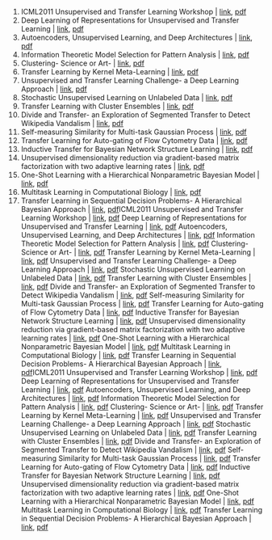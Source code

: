 1. ICML2011 Unsupervised and Transfer Learning Workshop | [link](https://proceedings.mlr.press/v27/silver12a.html), [pdf](http://proceedings.mlr.press/v27/silver12a/silver12a.pdf)
2. Deep Learning of Representations for Unsupervised and Transfer Learning | [link](https://proceedings.mlr.press/v27/bengio12a.html), [pdf](http://proceedings.mlr.press/v27/bengio12a/bengio12a.pdf)
3. Autoencoders, Unsupervised Learning, and Deep Architectures | [link](https://proceedings.mlr.press/v27/baldi12a.html), [pdf](http://proceedings.mlr.press/v27/baldi12a/baldi12a.pdf)
4. Information Theoretic Model Selection for Pattern Analysis | [link](https://proceedings.mlr.press/v27/buhmann12a.html), [pdf](http://proceedings.mlr.press/v27/buhmann12a/buhmann12a.pdf)
5. Clustering- Science or Art- | [link](https://proceedings.mlr.press/v27/luxburg12a.html), [pdf](http://proceedings.mlr.press/v27/luxburg12a/luxburg12a.pdf)
6. Transfer Learning by Kernel Meta-Learning | [link](https://proceedings.mlr.press/v27/aiolli12a.html), [pdf](http://proceedings.mlr.press/v27/aiolli12a/aiolli12a.pdf)
7. Unsupervised and Transfer Learning Challenge- a Deep Learning Approach | [link](https://proceedings.mlr.press/v27/mesnil12a.html), [pdf](http://proceedings.mlr.press/v27/mesnil12a/mesnil12a.pdf)
8. Stochastic Unsupervised Learning on Unlabeled Data | [link](https://proceedings.mlr.press/v27/liu12a.html), [pdf](http://proceedings.mlr.press/v27/liu12a/liu12a.pdf)
9. Transfer Learning with Cluster Ensembles | [link](https://proceedings.mlr.press/v27/acharya12a.html), [pdf](http://proceedings.mlr.press/v27/acharya12a/acharya12a.pdf)
10. Divide and Transfer- an Exploration of Segmented Transfer to Detect Wikipedia Vandalism | [link](https://proceedings.mlr.press/v27/chin12a.html), [pdf](http://proceedings.mlr.press/v27/chin12a/chin12a.pdf)
11. Self-measuring Similarity for Multi-task Gaussian Process | [link](https://proceedings.mlr.press/v27/hayashi12a.html), [pdf](http://proceedings.mlr.press/v27/hayashi12a/hayashi12a.pdf)
12. Transfer Learning for Auto-gating of Flow Cytometry Data | [link](https://proceedings.mlr.press/v27/lee12a.html), [pdf](http://proceedings.mlr.press/v27/lee12a/lee12a.pdf)
13. Inductive Transfer for Bayesian Network Structure Learning | [link](https://proceedings.mlr.press/v27/niculescu12a.html), [pdf](http://proceedings.mlr.press/v27/niculescu12a/niculescu12a.pdf)
14. Unsupervised dimensionality reduction via gradient-based matrix factorization with two adaptive learning rates | [link](https://proceedings.mlr.press/v27/nikulin12a.html), [pdf](http://proceedings.mlr.press/v27/nikulin12a/nikulin12a.pdf)
15. One-Shot Learning with a Hierarchical Nonparametric Bayesian Model | [link](https://proceedings.mlr.press/v27/salakhutdinov12a.html), [pdf](http://proceedings.mlr.press/v27/salakhutdinov12a/salakhutdinov12a.pdf)
16. Multitask Learning in Computational Biology | [link](https://proceedings.mlr.press/v27/widmer12a.html), [pdf](http://proceedings.mlr.press/v27/widmer12a/widmer12a.pdf)
17. Transfer Learning in Sequential Decision Problems-  A Hierarchical Bayesian Approach | [link](https://proceedings.mlr.press/v27/wilson12a.html), [pdf](http://proceedings.mlr.press/v27/wilson12a/wilson12a.pdf)ICML2011 Unsupervised and Transfer Learning Workshop | [link](https://proceedings.mlr.press/v27/silver12a.html), [pdf](http://proceedings.mlr.press/v27/silver12a/silver12a.pdf)
Deep Learning of Representations for Unsupervised and Transfer Learning | [link](https://proceedings.mlr.press/v27/bengio12a.html), [pdf](http://proceedings.mlr.press/v27/bengio12a/bengio12a.pdf)
Autoencoders, Unsupervised Learning, and Deep Architectures | [link](https://proceedings.mlr.press/v27/baldi12a.html), [pdf](http://proceedings.mlr.press/v27/baldi12a/baldi12a.pdf)
Information Theoretic Model Selection for Pattern Analysis | [link](https://proceedings.mlr.press/v27/buhmann12a.html), [pdf](http://proceedings.mlr.press/v27/buhmann12a/buhmann12a.pdf)
Clustering- Science or Art- | [link](https://proceedings.mlr.press/v27/luxburg12a.html), [pdf](http://proceedings.mlr.press/v27/luxburg12a/luxburg12a.pdf)
Transfer Learning by Kernel Meta-Learning | [link](https://proceedings.mlr.press/v27/aiolli12a.html), [pdf](http://proceedings.mlr.press/v27/aiolli12a/aiolli12a.pdf)
Unsupervised and Transfer Learning Challenge- a Deep Learning Approach | [link](https://proceedings.mlr.press/v27/mesnil12a.html), [pdf](http://proceedings.mlr.press/v27/mesnil12a/mesnil12a.pdf)
Stochastic Unsupervised Learning on Unlabeled Data | [link](https://proceedings.mlr.press/v27/liu12a.html), [pdf](http://proceedings.mlr.press/v27/liu12a/liu12a.pdf)
Transfer Learning with Cluster Ensembles | [link](https://proceedings.mlr.press/v27/acharya12a.html), [pdf](http://proceedings.mlr.press/v27/acharya12a/acharya12a.pdf)
Divide and Transfer- an Exploration of Segmented Transfer to Detect Wikipedia Vandalism | [link](https://proceedings.mlr.press/v27/chin12a.html), [pdf](http://proceedings.mlr.press/v27/chin12a/chin12a.pdf)
Self-measuring Similarity for Multi-task Gaussian Process | [link](https://proceedings.mlr.press/v27/hayashi12a.html), [pdf](http://proceedings.mlr.press/v27/hayashi12a/hayashi12a.pdf)
Transfer Learning for Auto-gating of Flow Cytometry Data | [link](https://proceedings.mlr.press/v27/lee12a.html), [pdf](http://proceedings.mlr.press/v27/lee12a/lee12a.pdf)
Inductive Transfer for Bayesian Network Structure Learning | [link](https://proceedings.mlr.press/v27/niculescu12a.html), [pdf](http://proceedings.mlr.press/v27/niculescu12a/niculescu12a.pdf)
Unsupervised dimensionality reduction via gradient-based matrix factorization with two adaptive learning rates | [link](https://proceedings.mlr.press/v27/nikulin12a.html), [pdf](http://proceedings.mlr.press/v27/nikulin12a/nikulin12a.pdf)
One-Shot Learning with a Hierarchical Nonparametric Bayesian Model | [link](https://proceedings.mlr.press/v27/salakhutdinov12a.html), [pdf](http://proceedings.mlr.press/v27/salakhutdinov12a/salakhutdinov12a.pdf)
Multitask Learning in Computational Biology | [link](https://proceedings.mlr.press/v27/widmer12a.html), [pdf](http://proceedings.mlr.press/v27/widmer12a/widmer12a.pdf)
Transfer Learning in Sequential Decision Problems- A Hierarchical Bayesian Approach | [link](https://proceedings.mlr.press/v27/wilson12a.html), [pdf](http://proceedings.mlr.press/v27/wilson12a/wilson12a.pdf)ICML2011 Unsupervised and Transfer Learning Workshop | [link](https://proceedings.mlr.press/v27/silver12a.html), [pdf](http://proceedings.mlr.press/v27/silver12a/silver12a.pdf)
Deep Learning of Representations for Unsupervised and Transfer Learning | [link](https://proceedings.mlr.press/v27/bengio12a.html), [pdf](http://proceedings.mlr.press/v27/bengio12a/bengio12a.pdf)
Autoencoders, Unsupervised Learning, and Deep Architectures | [link](https://proceedings.mlr.press/v27/baldi12a.html), [pdf](http://proceedings.mlr.press/v27/baldi12a/baldi12a.pdf)
Information Theoretic Model Selection for Pattern Analysis | [link](https://proceedings.mlr.press/v27/buhmann12a.html), [pdf](http://proceedings.mlr.press/v27/buhmann12a/buhmann12a.pdf)
Clustering- Science or Art- | [link](https://proceedings.mlr.press/v27/luxburg12a.html), [pdf](http://proceedings.mlr.press/v27/luxburg12a/luxburg12a.pdf)
Transfer Learning by Kernel Meta-Learning | [link](https://proceedings.mlr.press/v27/aiolli12a.html), [pdf](http://proceedings.mlr.press/v27/aiolli12a/aiolli12a.pdf)
Unsupervised and Transfer Learning Challenge- a Deep Learning Approach | [link](https://proceedings.mlr.press/v27/mesnil12a.html), [pdf](http://proceedings.mlr.press/v27/mesnil12a/mesnil12a.pdf)
Stochastic Unsupervised Learning on Unlabeled Data | [link](https://proceedings.mlr.press/v27/liu12a.html), [pdf](http://proceedings.mlr.press/v27/liu12a/liu12a.pdf)
Transfer Learning with Cluster Ensembles | [link](https://proceedings.mlr.press/v27/acharya12a.html), [pdf](http://proceedings.mlr.press/v27/acharya12a/acharya12a.pdf)
Divide and Transfer- an Exploration of Segmented Transfer to Detect Wikipedia Vandalism | [link](https://proceedings.mlr.press/v27/chin12a.html), [pdf](http://proceedings.mlr.press/v27/chin12a/chin12a.pdf)
Self-measuring Similarity for Multi-task Gaussian Process | [link](https://proceedings.mlr.press/v27/hayashi12a.html), [pdf](http://proceedings.mlr.press/v27/hayashi12a/hayashi12a.pdf)
Transfer Learning for Auto-gating of Flow Cytometry Data | [link](https://proceedings.mlr.press/v27/lee12a.html), [pdf](http://proceedings.mlr.press/v27/lee12a/lee12a.pdf)
Inductive Transfer for Bayesian Network Structure Learning | [link](https://proceedings.mlr.press/v27/niculescu12a.html), [pdf](http://proceedings.mlr.press/v27/niculescu12a/niculescu12a.pdf)
Unsupervised dimensionality reduction via gradient-based matrix factorization with two adaptive learning rates | [link](https://proceedings.mlr.press/v27/nikulin12a.html), [pdf](http://proceedings.mlr.press/v27/nikulin12a/nikulin12a.pdf)
One-Shot Learning with a Hierarchical Nonparametric Bayesian Model | [link](https://proceedings.mlr.press/v27/salakhutdinov12a.html), [pdf](http://proceedings.mlr.press/v27/salakhutdinov12a/salakhutdinov12a.pdf)
Multitask Learning in Computational Biology | [link](https://proceedings.mlr.press/v27/widmer12a.html), [pdf](http://proceedings.mlr.press/v27/widmer12a/widmer12a.pdf)
Transfer Learning in Sequential Decision Problems- A Hierarchical Bayesian Approach | [link](https://proceedings.mlr.press/v27/wilson12a.html), [pdf](http://proceedings.mlr.press/v27/wilson12a/wilson12a.pdf)